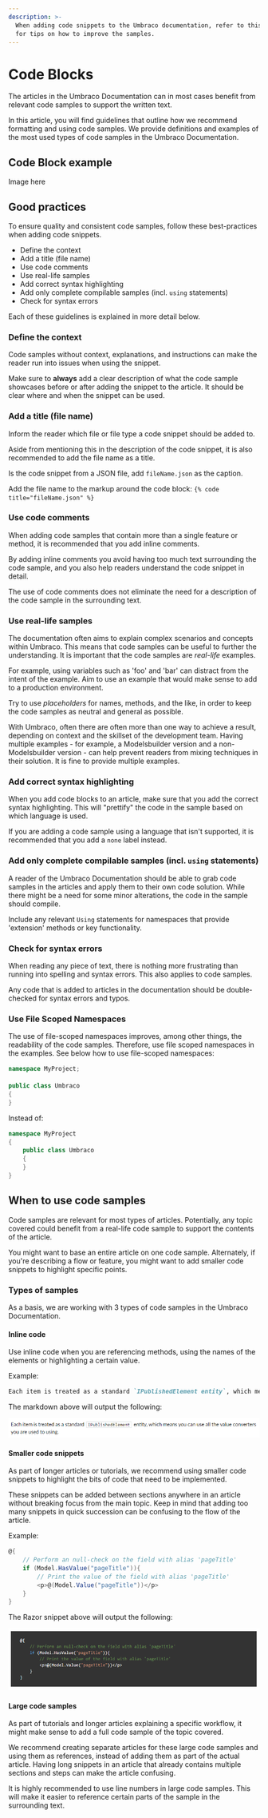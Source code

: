 ```yaml
---
description: >-
  When adding code snippets to the Umbraco documentation, refer to this article 
  for tips on how to improve the samples.
---
```


# Code Blocks

The articles in the Umbraco Documentation can in most cases benefit from relevant code samples to support the written text.

In this article, you will find guidelines that outline how we recommend formatting and using code samples. We provide definitions and examples of the most used types of code samples in the Umbraco Documentation.

## Code Block example

Image here

## Good practices

To ensure quality and consistent code samples, follow these best-practices when adding code snippets.

* Define the context
* Add a title (file name)
* Use code comments
* Use real-life samples
* Add correct syntax highlighting
* Add only complete compilable samples (incl. `using` statements)
* Check for syntax errors

Each of these guidelines is explained in more detail below.

### Define the context

Code samples without context, explanations, and instructions can make the reader run into issues when using the snippet.

Make sure to **always** add a clear description of what the code sample showcases before or after adding the snippet to the article. It should be clear where and when the snippet can be used.

### Add a title (file name)

Inform the reader which file or file type a code snippet should be added to.

Aside from mentioning this in the description of the code snippet, it is also recommended to add the file name as a title.

Is the code snippet from a JSON file, add `fileName.json` as the caption.

Add the file name to the markup around the code block: `{% code title="fileName.json" %}`

### Use code comments

When adding code samples that contain more than a single feature or method, it is recommended that you add inline comments.

By adding inline comments you avoid having too much text surrounding the code sample, and you also help readers understand the code snippet in detail.

The use of code comments does not eliminate the need for a description of the code sample in the surrounding text.

### Use real-life samples

The documentation often aims to explain complex scenarios and concepts within Umbraco. This means that code samples can be useful to further the understanding. It is important that the code samples are _real-life_ examples.

For example, using variables such as 'foo' and 'bar' can distract from the intent of the example. Aim to use an example that would make sense to add to a production environment.

Try to use _placeholders_ for names, methods, and the like, in order to keep the code samples as neutral and general as possible.

With Umbraco, often there are often more than one way to achieve a result, depending on context and the skillset of the development team. Having multiple examples - for example, a Modelsbuilder version and a non-Modelsbuilder version - can help prevent readers from mixing techniques in their solution. It is fine to provide multiple examples.

### Add correct syntax highlighting

When you add code blocks to an article, make sure that you add the correct syntax highlighting. This will "prettify" the code in the sample based on which language is used.

If you are adding a code sample using a language that isn't supported, it is recommended that you add a `none` label instead.

### Add only complete compilable samples (incl. `using` statements)

A reader of the Umbraco Documentation should be able to grab code samples in the articles and apply them to their own code solution. While there might be a need for some minor alterations, the code in the sample should compile.

Include any relevant `Using` statements for namespaces that provide 'extension' methods or key functionality.

### Check for syntax errors

When reading any piece of text, there is nothing more frustrating than running into spelling and syntax errors. This also applies to code samples.

Any code that is added to articles in the documentation should be double-checked for syntax errors and typos.

### Use File Scoped Namespaces

The use of file-scoped namespaces improves, among other things, the readability of the code samples. Therefore, use file scoped namespaces in the examples. See below how to use file-scoped namespaces:

```csharp
namespace MyProject;

public class Umbraco
{
}
```

Instead of:

```csharp
namespace MyProject
{
    public class Umbraco
    {
    }
}
```

## When to use code samples

Code samples are relevant for most types of articles. Potentially, any topic covered could benefit from a real-life code sample to support the contents of the article.

You might want to base an entire article on one code sample. Alternately, if you're describing a flow or feature, you might want to add smaller code snippets to highlight specific points.

### Types of samples

As a basis, we are working with 3 types of code samples in the Umbraco Documentation.

#### Inline code

Use inline code when you are referencing methods, using the names of the elements or highlighting a certain value.

Example:

```markdown
Each item is treated as a standard `IPublishedElement entity`, which means you can use all the value converters you are used to using.
```

The markdown above will output the following:

![Example of inline code](../images/inline-sample.png)

#### Smaller code snippets

As part of longer articles or tutorials, we recommend using smaller code snippets to highlight the bits of code that need to be implemented.

These snippets can be added between sections anywhere in an article without breaking focus from the main topic. Keep in mind that adding too many snippets in quick succession can be confusing to the flow of the article.

Example:

```csharp
@{
    // Perform an null-check on the field with alias 'pageTitle'
    if (Model.HasValue("pageTitle")){
        // Print the value of the field with alias 'pageTitle'
        <p>@(Model.Value("pageTitle"))</p>
    }
}
```

The Razor snippet above will output the following:

![Example of smaller code snippet](../images/codesnippet-sample.png)

#### Large code samples

As part of tutorials and longer articles explaining a specific workflow, it might make sense to add a full code sample of the topic covered.

We recommend creating separate articles for these large code samples and using them as references, instead of adding them as part of the actual article. Having long snippets in an article that already contains multiple sections and steps can make the article confusing.

It is highly recommended to use line numbers in large code samples. This will make it easier to reference certain parts of the sample in the surrounding text.
